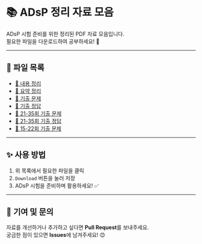 # 📚 ADsP 정리 자료 모음

ADsP 시험 준비를 위한 정리된 PDF 자료 모음입니다.  
필요한 파일을 다운로드하여 공부하세요! 🚀

---

## 📂 파일 목록
- [📄 내용 정리](https://github.com/bongs1001/ADsP_PDF/blob/main/ADsP_pdf/ADsP%20내용정리.pdf)
- [📄 요약 정리](https://github.com/bongs1001/ADsP_PDF/blob/main/ADsP_pdf/ADsP%20요약정리(벼락치기전용).pdf)
- [📄 기출 문제](https://github.com/bongs1001/ADsP_PDF/blob/main/ADsP_pdf/adsp_%EA%B8%B0%EC%B6%9C%EB%AC%B8%EC%A0%9C.pdf)
- [📄 기출 정답](https://github.com/bongs1001/ADsP_PDF/blob/main/ADsP_pdf/adsP_%EA%B8%B0%EC%B6%9C%EC%A0%95%EB%8B%B5.pdf)
- [📄 21-35회 기출 문제](https://github.com/bongs1001/ADsP_PDF/blob/main/ADsP_pdf/ADsP%20%EA%B8%B0%EC%B6%9C%2021-35%ED%9A%8C%20%EB%8B%A8%EB%8B%B5%ED%98%95%20%EC%B4%9D%EC%A0%95%EB%A6%AC%20(%EC%88%98%EC%A0%95).pdf)
- [📄 21-35회 기출 정답](https://github.com/bongs1001/ADsP_PDF/blob/main/ADsP_pdf/ADsP%20%EA%B8%B0%EC%B6%9C%2021-35%ED%9A%8C%20%EB%8B%A8%EB%8B%B5%ED%98%95%20%EC%B4%9D%EC%A0%95%EB%A6%AC%20%ED%85%8C%EC%8A%A4%ED%8A%B8%EC%9A%A9(%EC%88%98%EC%A0%95).pdf)
- [📄 15-22회 기출 문제](https://github.com/bongs1001/ADsP_PDF/blob/main/ADsP_pdf/ADSP%2015-22.pdf)

---

## ✨ 사용 방법
1. 위 목록에서 필요한 파일을 클릭  
2. `Download` 버튼을 눌러 저장  
3. ADsP 시험을 준비하며 활용하세요! ✅

---

## 🙌 기여 및 문의
자료를 개선하거나 추가하고 싶다면 **Pull Request**를 보내주세요.  
궁금한 점이 있으면 **Issues**에 남겨주세요! 😊


